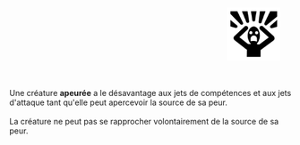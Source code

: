 <div class="warning" style='background-color:var(--bg); border-left: solid var(--title) 4px; border-radius: 4px;'>
<p style='padding:0.7em; margin-left:0.7em; display: inline-block; text-align:justify;'>
<img src="../../Illustrations/Conditions/Frightened.png" style="width:20%;  float:right; padding:0.7em">

Une créature <b>apeurée</b> a le désavantage aux jets de compétences et aux jets d'attaque tant qu'elle peut apercevoir la source de sa peur.<br><br>
La créature ne peut pas se rapprocher volontairement de la source de sa peur.<br>
</p>
</div>
